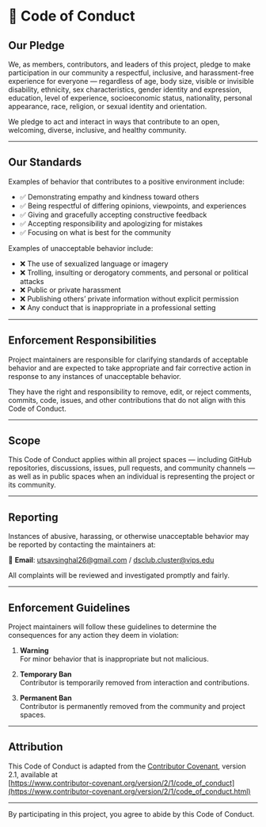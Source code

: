 # 📜 Code of Conduct

## Our Pledge

We, as members, contributors, and leaders of this project, pledge to make participation in our community a respectful, inclusive, and harassment-free experience for everyone — regardless of age, body size, visible or invisible disability, ethnicity, sex characteristics, gender identity and expression, education, level of experience, socioeconomic status, nationality, personal appearance, race, religion, or sexual identity and orientation.

We pledge to act and interact in ways that contribute to an open, welcoming, diverse, inclusive, and healthy community.

---

## Our Standards

Examples of behavior that contributes to a positive environment include:

- ✅ Demonstrating empathy and kindness toward others
- ✅ Being respectful of differing opinions, viewpoints, and experiences
- ✅ Giving and gracefully accepting constructive feedback
- ✅ Accepting responsibility and apologizing for mistakes
- ✅ Focusing on what is best for the community

Examples of unacceptable behavior include:

- ❌ The use of sexualized language or imagery
- ❌ Trolling, insulting or derogatory comments, and personal or political attacks
- ❌ Public or private harassment
- ❌ Publishing others’ private information without explicit permission
- ❌ Any conduct that is inappropriate in a professional setting

---

## Enforcement Responsibilities

Project maintainers are responsible for clarifying standards of acceptable behavior and are expected to take appropriate and fair corrective action in response to any instances of unacceptable behavior.

They have the right and responsibility to remove, edit, or reject comments, commits, code, issues, and other contributions that do not align with this Code of Conduct.

---

## Scope

This Code of Conduct applies within all project spaces — including GitHub repositories, discussions, issues, pull requests, and community channels — as well as in public spaces when an individual is representing the project or its community.

---

## Reporting

Instances of abusive, harassing, or otherwise unacceptable behavior may be reported by contacting the maintainers at:

📧 **Email**: [utsavsinghal26@gmail.com](mailto:utsavsinghal26@gmail.com) / [dsclub.cluster@vips.edu](mailto:dsclub.cluster@vips.edu)

All complaints will be reviewed and investigated promptly and fairly.

---

## Enforcement Guidelines

Project maintainers will follow these guidelines to determine the consequences for any action they deem in violation:

1. **Warning**  
   For minor behavior that is inappropriate but not malicious.

2. **Temporary Ban**  
   Contributor is temporarily removed from interaction and contributions.

3. **Permanent Ban**  
   Contributor is permanently removed from the community and project spaces.

---

## Attribution

This Code of Conduct is adapted from the [Contributor Covenant][homepage], version 2.1, available at  
[https://www.contributor-covenant.org/version/2/1/code_of_conduct](https://www.contributor-covenant.org/version/2/1/code_of_conduct.html)

[homepage]: https://www.contributor-covenant.org

---

By participating in this project, you agree to abide by this Code of Conduct.
